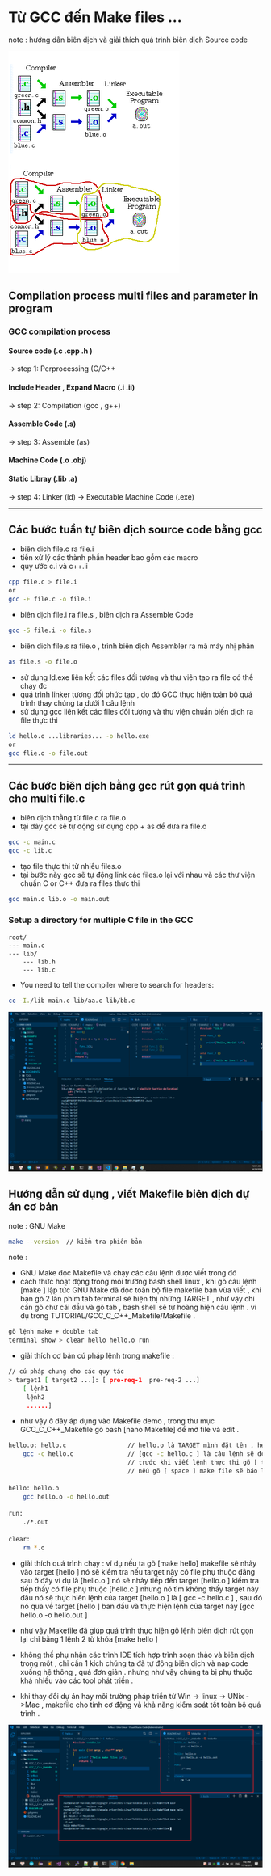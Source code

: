 # Từ GCC đến Make files ...

note : hướng dẫn biên dịch và giải thích quá trình biên dịch Source code 

![alt text](https://github.com/mana147/Unix-Linux/blob/master/DOCUMENTS/Complie.png)

## Compilation process multi files and parameter in program
### GCC compilation process 
#### Source code (.c .cpp .h ) 
-> step 1: Perprocessing (C/C++
#### Include Header , Expand Macro (.i .ii)
-> step 2: Compilation (gcc , g++)
#### Assemble Code (.s)
-> step 3: Assemble (as)
#### Machine Code (.o .obj) 
#### Static Libray (.lib .a) 
-> step 4: Linker (ld)
-> Executable Machine Code (.exe)

-----------------------------------------------------------------
## Các bước tuần tự biên dịch source code bằng gcc

 - biên dich file.c ra file.i 
 - tiền xử lý các thành phần header bao gồm các macro
 - quy ước c.i và c++.ii 
```bash  
cpp file.c > file.i 
or
gcc -E file.c -o file.i
```

 - biên dịch file.i ra file.s , biên dịch ra Assemble Code 
```bash
gcc -S file.i -o file.s
```

 - biên dich file.s ra file.o , trình biên dịch Assembler ra mã máy nhị phân 
```bash
as file.s -o file.o
```

 - sử dụng ld.exe liên kết các files đối tượng và thư viện tạo ra file có thể chạy đc 
 - quá trình linker tương đối phức tạp , do đó GCC thực hiện toàn bộ quá trình thay chúng ta dưới 1 câu lệnh
 - sử dụng gcc liên kết các files đối tượng và thư viện chuẩn biến dịch ra file thực thi 
```bash
ld hello.o ...libraries... -o hello.exe 
or
gcc flie.o -o file.out
```

---------------------------------------------------------------
## Các bước biên dịch bằng gcc rút gọn quá trình cho multi file.c

 - biên dịch thằng từ file.c ra file.o 
 - tại đây gcc sẽ tự động sử dụng cpp + as để đưa ra file.o
```bash
gcc -c main.c
gcc -c lib.c
```
 - tạo file thực thi từ nhiều files.o
 - tại bước này gcc sẽ tự động link các files.o lại với nhau và các thư viện chuẩn C or C++ đưa ra files thực thi 
```bash
gcc main.o lib.o -o main.out 
```

### Setup a directory for multiple C file in the GCC 
```
root/ 
--- main.c 
--- lib/ 
    --- lib.h
    --- lib.c 
```
 -  You need to tell the compiler where to search for headers:
```bash
cc -I./lib main.c lib/aa.c lib/bb.c 
```
![alt text](https://github.com/mana147/Unix-Linux/blob/master/DOCUMENTS/GCC%20C_C%2B%2B%20.png)

## Hướng dẫn sử dụng , viết Makefile biên dịch dự án cơ bản 

note : GNU Make  
```bash
make --version  // kiểm tra phiên bản 
```
note : 
- GNU Make đọc Makefile và chạy các câu lệnh được viết trong đó 
- cách thức hoạt động trong môi trường bash shell linux , khi gõ câu lệnh [make ] lập tức GNU Make đã đọc toàn bộ file makefile bạn vừa viết , khi bạn gõ 2 lần phím tab terminal sẽ hiện thị những TARGET , như vậy chỉ cần gõ chứ cái đầu và gõ tab , bash shell sẽ tự hoàng hiện câu lệnh . ví dụ trong TUTORIAL/GCC_C_C++_Makefile/Makefile .
```bash
gõ lệnh make + double tab 
terminal show > clear hello hello.o run 
```
- giải thích cơ bản cú pháp lệnh trong makefile :
```bash
// cú pháp chung cho các quy tác 
> target1 [ target2 ...]: [ pre-req-1  pre-req-2 ...]
	[ lệnh1 
	 lệnh2 
	 ......]
```
- như vậy ở đây áp dụng vào Makefile demo , trong thư mục GCC_C_C++_Makefile gõ bash [nano Makefile] để mở file và edit .
```bash
hello.o: hello.c                 // hello.o là TARGET mình đặt tên , hello.c là files phụ thuộc 
	gcc -c hello.c               // [gcc -c hello.c ] là câu lệnh sẽ đc GNU make chạy 
                                 // trước khi viết lệnh thực thi gõ [ tab ] để thụt lề đầu dòng 
                                 // nếu gõ [ space ] make file sẽ báo lỗi .

hello: hello.o
	gcc hello.o -o hello.out

run:
	./*.out

clear:
	rm *.o
```

- giải thích quá trình chạy : ví dụ nếu ta gõ [make hello] makefile sẽ nhảy vào target [hello ] nó sẽ kiểm tra nếu target này có file phụ thuộc đằng sau ở đây ví dụ là  [hello.o ] nó sẽ nhảy tiếp đến target [hello.o ] kiểm tra tiếp thấy có file phụ thuộc [hello.c ] nhưng nó tìm không thấy target này đâu nó sẽ thực hiên lệnh của target [hello.o ] là [ gcc -c hello.c ]  , sau đó nó qua về target [hello ] ban đầu và thực hiện lệnh của target này [gcc hello.o -o hello.out ] 
- như vậy Makefile đã giúp quá trình thực hiện gõ lệnh biên dịch rút gọn lại chỉ bằng 1 lệnh 2 từ khóa  [make hello ]

- không thể phụ nhận các trình IDE tích hợp trình soạn thảo và biên dịch trong một , chỉ cần 1 kich chúng ta đã tự động biên dịch và nạp code xuống hệ thông , quá đơn giản . nhưng như vậy chúng ta bị phụ thuộc khá nhiều vào các tool phát triển .
- khi thay đổi dự án hay môi trường pháp triển từ Win -> linux -> UNix ->Mac  , makefile cho tính cơ động và khả năng kiểm soát tốt toàn bộ quá trình . 

![alt text](https://github.com/mana147/Unix-Linux/blob/master/DOCUMENTS/makefile.png)
